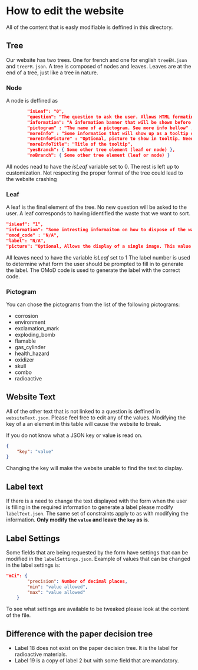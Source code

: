 # How to edit the website

All of the content that is easly modifiable is deffined in this directory.

## Tree

Our website has two trees. One for french and one for english `treeEN.json` and `treeFR.json`. A tree is composed of nodes and leaves. Leaves are at the end of a tree, just like a tree in nature.

### Node

A node is deffined as

```JSON
        "isLeaf": "0",
        "question": "The question to ask the user. Allows HTML formating",
        "information": "A information banner that will be shown before the question. Allows HTML formating",
        "pictogram" : "The name of a pictogram. See more info bellow" ,
        "moreInfo" : "Some information that will show up as a tooltip on the users screen. Allows HTML formating",
        "moreInfoPicture" : "Optional, picture to show in tooltip. Needs to correspond to key of image stored in image/image.json",
        "moreInfoTitle": "Title of the tooltip",
        "yesBranch": { Some other tree element (leaf or node) },
        "noBranch": { Some other tree element (leaf or node) }
```

All nodes nead to have the _isLeaf_ variable set to 0. The rest is left up to customization. Not respecting the proper format of the tree could lead to the website crashing

### Leaf

A leaf is the final element of the tree. No new question will be asked to the user. A leaf corresponds to having identified the waste that we want to sort.

```JSON
"isLeaf": "1",
"information": "Some intresting informaiton on how to dispose of the waste. Allow HTLM formatting",
"omod_code" : "N/A",
"label": "N/A",
"picture": "Optional, Allows the display of a single image. This value need to be the number of the image in image/image.json"
```

All leaves need to have the variable _isLeaf_ set to 1
The label number is used to determine what form the user should be prompted to fill in to generate the label. The OMoD code is used to generate the label with the correct code.

### Pictogram

You can chose the pictograms from the list of the following pictograms:

- corrosion
- environment
- exclamation_mark
- exploding_bomb
- flamable
- gas_cylinder
- health_hazard
- oxidizer
- skull
- combo
- radioactive

## Website Text

All of the other text that is not linked to a question is deffined in `websiteText.json`.
Please feel free to edit any of the values. Modifying the key of a an element in this table will cause the website to break.

If you do not know what a JSON key or value is read on.

```JSON
{
    "key": "value"
}
```

Changing the key will make the website unable to find the text to display.

## Label text

If there is a need to change the text displayed with the form when the user is filling in the required information to generate a label please modify `labelText.json`. The same set of constraints apply to as with modifying the information. **Only modify the `value` and leave the `key` as is**.

## Label Settings

Some fields that are being requested by the form have settings that can be modified in the `labelSettings.json`. Example of values that can be changed in the label settings is:

```JSON
"mCi": {
        "precision": Number of decimal places,
        "min": "value allowed",
        "max": "value allowed"
    }
```

To see what settings are available to be tweaked please look at the content of the file.

## Difference with the paper decision tree

- Label 18 does not exist on the paper decision tree. It is the label for radioactive materials.
- Label 19 is a copy of label 2 but with some field that are mandatory.
